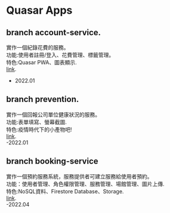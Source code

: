 # Quasar Apps 

## branch account-service.   
實作一個紀錄花費的服務。   
功能:使用者註冊/登入、花費管理、標籤管理。   
特色:Quasar PWA、圖表顯示.   
[link](https://account-app-f70c0.web.app/#/).   
- 2022.01

## branch prevention.   
實作一個回報公司單位健康狀況的服務。   
功能:表單填寫、螢幕截圖.  
特色:疫情時代下的小產物吧!  
[link](https://gt-prevent-record.firebaseapp.com/#/).   
-2022.01

## branch booking-service     
實作一個預約服務系統，服務提供者可建立服務給使用者預約。   
功能：使用者管理、角色權限管理、服務管理、場館管理、圖片上傳.   
特色:NoSQL資料、Firestore Database、Storage.  
[link](https://book-service.firebaseapp.com/#/).  
-2022.04
